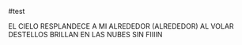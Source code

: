 #test

EL CIELO RESPLANDECE A MI ALREDEDOR (ALREDEDOR)
AL VOLAR DESTELLOS BRILLAN EN LAS NUBES SIN FIIIIN

